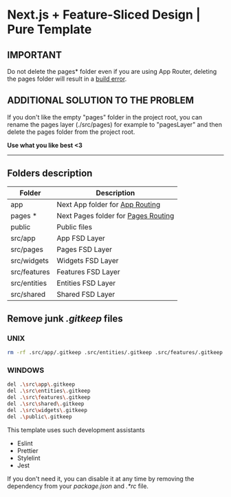 # Next.js + Feature-Sliced Design | Pure Template

## IMPORTANT
Do not delete the pages* folder even if you are using App Router, deleting the pages folder 
will result in a [build error](https://t.me/feature_sliced/1/107414).

## ADDITIONAL SOLUTION TO THE PROBLEM
If you don't like the empty "pages" folder in the project root, you can rename the pages layer (./src/pages) 
for example to "pagesLayer" and then delete the pages folder from the project root.

**Use what you like best <3**

---

## Folders description

| Folder       | Description                                                                                                     |
|--------------|-----------------------------------------------------------------------------------------------------------------|
| app          | Next App folder for [App Routing](https://nextjs.org/docs/app/building-your-application/routing#the-app-router) |
| pages *      | Next Pages folder for [Pages Routing](https://nextjs.org/docs/pages)                                            |
| public       | Public files                                                                                                    |
| src/app      | App FSD Layer                                                                                                   |
| src/pages    | Pages FSD Layer                                                                                                 |
| src/widgets  | Widgets FSD Layer                                                                                               |
| src/features | Features FSD Layer                                                                                              |
| src/entities | Entities FSD Layer                                                                                              |
| src/shared   | Shared FSD Layer                                                                                                |

## Remove junk _.gitkeep_ files

### UNIX

```bash
rm -rf .src/app/.gitkeep .src/entities/.gitkeep .src/features/.gitkeep .src/shared/.gitkeep .src/widgets/.gitkeep ./public/.gitkeep
```

### WINDOWS

```bash
del .\src\app\.gitkeep
del .\src\entities\.gitkeep
del .\src\features\.gitkeep
del .\src\shared\.gitkeep
del .\src\widgets\.gitkeep
del .\public\.gitkeep
```

This template uses such development assistants

- Eslint
- Prettier
- Stylelint
- Jest

If you don't need it, you can disable it at any time by removing the
dependency from your _package.json_ and _.\*rc_ file.
